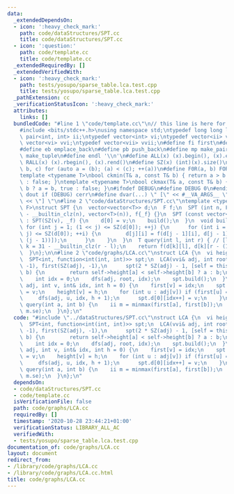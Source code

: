 ```yaml
---
data:
  _extendedDependsOn:
  - icon: ':heavy_check_mark:'
    path: code/dataStructures/SPT.cc
    title: code/dataStructures/SPT.cc
  - icon: ':question:'
    path: code/template.cc
    title: code/template.cc
  _extendedRequiredBy: []
  _extendedVerifiedWith:
  - icon: ':heavy_check_mark:'
    path: tests/yosupo/sparse_table.lca.test.cpp
    title: tests/yosupo/sparse_table.lca.test.cpp
  _pathExtension: cc
  _verificationStatusIcon: ':heavy_check_mark:'
  attributes:
    links: []
  bundledCode: "#line 1 \"code/template.cc\"\n// this line is here for a reason\n\
    #include <bits/stdc++.h>\nusing namespace std;\ntypedef long long ll;\ntypedef\
    \ pair<int, int> ii;\ntypedef vector<int> vi;\ntypedef vector<ii> vii;\ntypedef\
    \ vector<vi> vvi;\ntypedef vector<vii> vvii;\n#define fi first\n#define se second\n\
    #define eb emplace_back\n#define pb push_back\n#define mp make_pair\n#define mt\
    \ make_tuple\n#define endl '\\n'\n#define ALL(x) (x).begin(), (x).end()\n#define\
    \ RALL(x) (x).rbegin(), (x).rend()\n#define SZ(x) (int)(x).size()\n#define FOR(a,\
    \ b, c) for (auto a = (b); (a) < (c); ++(a))\n#define F0R(a, b) FOR (a, 0, (b))\n\
    template <typename T>\nbool ckmin(T& a, const T& b) { return a > b ? a = b, true\
    \ : false; }\ntemplate <typename T>\nbool ckmax(T& a, const T& b) { return a <\
    \ b ? a = b, true : false; }\n#ifndef DEBUG\n#define DEBUG 0\n#endif\n#define\
    \ dout if (DEBUG) cerr\n#define dvar(...) \" [\" << #__VA_ARGS__ \": \" << (__VA_ARGS__)\
    \ << \"] \"\n#line 2 \"code/dataStructures/SPT.cc\"\ntemplate <typename T, typename\
    \ F>\nstruct SPT {\n  vector<vector<T>> d;\n  F f;\n  SPT (int n, F _f) : d(32\
    \ - __builtin_clz(n), vector<T>(n)), f{_f} {}\n  SPT (const vector<T>& v, F _f)\
    \ : SPT(SZ(v), _f) {\n    d[0] = v;\n    build();\n  }\n  void build() {\n   \
    \ for (int j = 1; (1 << j) <= SZ(d[0]); ++j) {\n      for (int i = 0; i + (1 <<\
    \ j) <= SZ(d[0]); ++i) {\n        d[j][i] = f(d[j - 1][i], d[j - 1][i + (1 <<\
    \ (j - 1))]);\n      }\n    }\n  }\n  T query(int l, int r) { // [l, r)\n    int\
    \ k = 31 - __builtin_clz(r - l);\n    return f(d[k][l], d[k][r - (1 << k)]);\n\
    \  }\n};\n\n#line 2 \"code/graphs/LCA.cc\"\nstruct LCA {\n  vi height, first;\n\
    \  SPT<int, function<int(int, int)>> spt;\n  LCA(vvi& adj, int root = 0) : height(SZ(adj),\
    \ -1), first(SZ(adj), -1),\n      spt(2 * SZ(adj) - 1, [self = this](int a, int\
    \ b) {\n        return self->height[a] < self->height[b] ? a : b;\n      }) {\n\
    \    int idx = 0;\n    dfs(adj, root, idx);\n    spt.build();\n  }\n  void dfs(vvi&\
    \ adj, int v, int& idx, int h = 0) {\n    first[v] = idx;\n    spt.d[0][idx++]\
    \ = v;\n    height[v] = h;\n    for (int u : adj[v]) if (first[u] == -1) {\n \
    \     dfs(adj, u, idx, h + 1);\n      spt.d[0][idx++] = v;\n    }\n  }\n  int\
    \ query(int a, int b) {\n    ii m = minmax(first[a], first[b]);\n    return spt.query(m.fi,\
    \ m.se);\n  }\n};\n"
  code: "#include \"../dataStructures/SPT.cc\"\nstruct LCA {\n  vi height, first;\n\
    \  SPT<int, function<int(int, int)>> spt;\n  LCA(vvi& adj, int root = 0) : height(SZ(adj),\
    \ -1), first(SZ(adj), -1),\n      spt(2 * SZ(adj) - 1, [self = this](int a, int\
    \ b) {\n        return self->height[a] < self->height[b] ? a : b;\n      }) {\n\
    \    int idx = 0;\n    dfs(adj, root, idx);\n    spt.build();\n  }\n  void dfs(vvi&\
    \ adj, int v, int& idx, int h = 0) {\n    first[v] = idx;\n    spt.d[0][idx++]\
    \ = v;\n    height[v] = h;\n    for (int u : adj[v]) if (first[u] == -1) {\n \
    \     dfs(adj, u, idx, h + 1);\n      spt.d[0][idx++] = v;\n    }\n  }\n  int\
    \ query(int a, int b) {\n    ii m = minmax(first[a], first[b]);\n    return spt.query(m.fi,\
    \ m.se);\n  }\n};\n"
  dependsOn:
  - code/dataStructures/SPT.cc
  - code/template.cc
  isVerificationFile: false
  path: code/graphs/LCA.cc
  requiredBy: []
  timestamp: '2020-10-28 23:44:21+01:00'
  verificationStatus: LIBRARY_ALL_AC
  verifiedWith:
  - tests/yosupo/sparse_table.lca.test.cpp
documentation_of: code/graphs/LCA.cc
layout: document
redirect_from:
- /library/code/graphs/LCA.cc
- /library/code/graphs/LCA.cc.html
title: code/graphs/LCA.cc
---
```

